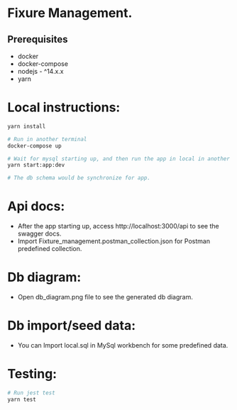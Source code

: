 # Fixure Management.

## Prerequisites

- docker
- docker-compose
- nodejs - ^14.x.x
- yarn

# Local instructions:

```sh
yarn install

# Run in another terminal
docker-compose up

# Wait for mysql starting up, and then run the app in local in another terminal
yarn start:app:dev

# The db schema would be synchronize for app.

```

# Api docs:

- After the app starting up, access http://localhost:3000/api to see the swagger docs.
- Import Fixture_management.postman_collection.json for Postman predefined collection.

# Db diagram:

- Open db_diagram.png file to see the generated db diagram.

# Db import/seed data:

- You can Import local.sql in MySql workbench for some predefined data.

# Testing:

```sh
# Run jest test
yarn test

```
